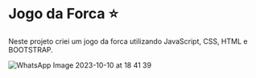 # Jogo da Forca :star:

Neste projeto criei um jogo da forca utilizando JavaScript, CSS, HTML e BOOTSTRAP.

![WhatsApp Image 2023-10-10 at 18 41 39](https://github.com/AlineARosario/jogodaforca/assets/119356521/8a368e57-254b-48d7-b073-3d85d0ab3338)


